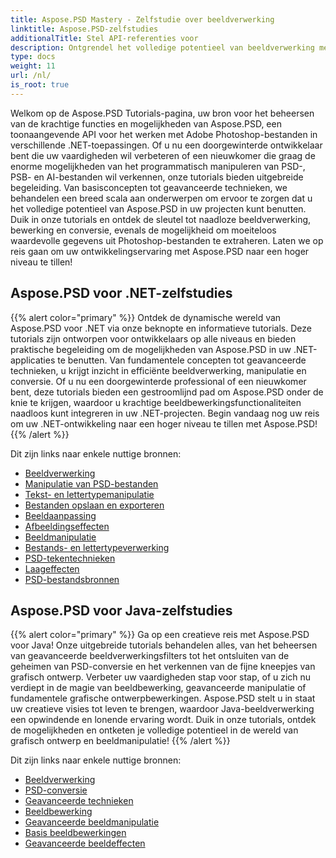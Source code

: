 ```yaml
---
title: Aspose.PSD Mastery - Zelfstudie over beeldverwerking
linktitle: Aspose.PSD-zelfstudies
additionalTitle: Stel API-referenties voor
description: Ontgrendel het volledige potentieel van beeldverwerking met Aspose.PSD! Duik in onze uitgebreide tutorials voor deskundige inzichten en praktische begeleiding.
type: docs
weight: 11
url: /nl/
is_root: true
---
```


Welkom op de Aspose.PSD Tutorials-pagina, uw bron voor het beheersen van de krachtige functies en mogelijkheden van Aspose.PSD, een toonaangevende API voor het werken met Adobe Photoshop-bestanden in verschillende .NET-toepassingen. Of u nu een doorgewinterde ontwikkelaar bent die uw vaardigheden wil verbeteren of een nieuwkomer die graag de enorme mogelijkheden van het programmatisch manipuleren van PSD-, PSB- en AI-bestanden wil verkennen, onze tutorials bieden uitgebreide begeleiding. Van basisconcepten tot geavanceerde technieken, we behandelen een breed scala aan onderwerpen om ervoor te zorgen dat u het volledige potentieel van Aspose.PSD in uw projecten kunt benutten. Duik in onze tutorials en ontdek de sleutel tot naadloze beeldverwerking, bewerking en conversie, evenals de mogelijkheid om moeiteloos waardevolle gegevens uit Photoshop-bestanden te extraheren. Laten we op reis gaan om uw ontwikkelingservaring met Aspose.PSD naar een hoger niveau te tillen!

## Aspose.PSD voor .NET-zelfstudies
{{% alert color="primary" %}}
Ontdek de dynamische wereld van Aspose.PSD voor .NET via onze beknopte en informatieve tutorials. Deze tutorials zijn ontworpen voor ontwikkelaars op alle niveaus en bieden praktische begeleiding om de mogelijkheden van Aspose.PSD in uw .NET-applicaties te benutten. Van fundamentele concepten tot geavanceerde technieken, u krijgt inzicht in efficiënte beeldverwerking, manipulatie en conversie. Of u nu een doorgewinterde professional of een nieuwkomer bent, deze tutorials bieden een gestroomlijnd pad om Aspose.PSD onder de knie te krijgen, waardoor u krachtige beeldbewerkingsfunctionaliteiten naadloos kunt integreren in uw .NET-projecten. Begin vandaag nog uw reis om uw .NET-ontwikkeling naar een hoger niveau te tillen met Aspose.PSD!
{{% /alert %}}

Dit zijn links naar enkele nuttige bronnen:
 
- [Beeldverwerking](./net/image-processing/)
- [Manipulatie van PSD-bestanden](./net/psd-file-manipulation/)
- [Tekst- en lettertypemanipulatie](./net/text-and-font-manipulation/)
- [Bestanden opslaan en exporteren](./net/file-saving-and-exporting/)
- [Beeldaanpassing](./net/image-adjustment/)
- [Afbeeldingseffecten](./net/image-effects/)
- [Beeldmanipulatie](./net/image-manipulation/)
- [Bestands- en lettertypeverwerking](./net/file-and-font-handling/)
- [PSD-tekentechnieken](./net/psd-drawing-techniques/)
- [Laageffecten](./net/layer-effects/)
- [PSD-bestandsbronnen](./net/psd-file-resources/)


## Aspose.PSD voor Java-zelfstudies
{{% alert color="primary" %}}
Ga op een creatieve reis met Aspose.PSD voor Java! Onze uitgebreide tutorials behandelen alles, van het beheersen van geavanceerde beeldverwerkingsfilters tot het ontsluiten van de geheimen van PSD-conversie en het verkennen van de fijne kneepjes van grafisch ontwerp. Verbeter uw vaardigheden stap voor stap, of u zich nu verdiept in de magie van beeldbewerking, geavanceerde manipulatie of fundamentele grafische ontwerpbewerkingen. Aspose.PSD stelt u in staat uw creatieve visies tot leven te brengen, waardoor Java-beeldverwerking een opwindende en lonende ervaring wordt. Duik in onze tutorials, ontdek de mogelijkheden en ontketen je volledige potentieel in de wereld van grafisch ontwerp en beeldmanipulatie!
{{% /alert %}}

Dit zijn links naar enkele nuttige bronnen:

- [Beeldverwerking](./java/image-processing/)
- [PSD-conversie](./java/psd-conversion/)
- [Geavanceerde technieken](./java/advanced-techniques/)
- [Beeldbewerking](./java/image-editing/)
- [Geavanceerde beeldmanipulatie](./java/advanced-image-manipulation/)
- [Basis beeldbewerkingen](./java/basic-image-operations/)
- [Geavanceerde beeldeffecten](./java/advanced-image-effects/)